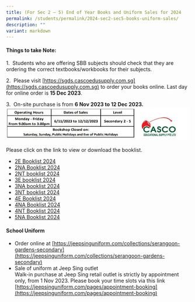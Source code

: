```yaml
---
title: (For Sec 2 – 5) End of Year Books and Uniform Sales for 2024
permalink: /students/permalink/2024-sec2-sec5-books-uniform-sales/
description: ""
variant: markdown
---
```

#### **Things to take Note:**


1.&nbsp; Students who are offering SBB subjects should check that they are ordering the correct textbooks/workbooks for their subjects.

2.&nbsp; Please visit [https://sgds.cascoedusupply.com.sg](https://sgds.cascoedusupply.com.sg) to order your books online. Last day for online order is **15 Dec 2023**.

3.&nbsp; On-site purchase is from **6 Nov 2023 to 12 Dec 2023.**
![](/images/casco2024.jpeg)

Please click on the link to view or download the booklist.

* [2E Booklist 2024](/files/2e%20booklist%202024_updated2.pdf)
* [2NA Booklist 2024](/files/2na%20booklist%202024_updated2.pdf)
* [2NT booklist 2024](/files/2nt%20booklist%202024_updated.pdf)
* [3E booklist 2024](/files/3e%20booklist%202024_updated.pdf)
* [3NA booklist 2024](/files/3na%20booklist%202024_updated.pdf)
* [3NT booklist 2024](/files/3nt%20booklist%202024_updated.pdf)
* [4E Booklist 2024](/files/4e%20booklist%202024_updated2.pdf)
* [4NA Booklist 2024](/files/4na%20booklist%202024_updated2.pdf)
* [4NT Booklist 2024](/files/4nt%20booklist%202024_updated.pdf)
* [5NA Booklist 2024](/files/5na%20booklist%202024_updated.pdf)

#### **School Uniform**

* Order online at [https://jeepsinguniform.com/collections/serangoon-gardens-secondary](https://jeepsinguniform.com/collections/serangoon-gardens-secondary)
* Sale of uniform at Jeep Sing outlet <br>
Walk-in purchase at Jeep Sing retail outlet is strictly by appointment only, from 1 Nov 2023. Please book your time slots via this link [https://jeepsinguniform.com/pages/appointment-booking](https://jeepsinguniform.com/pages/appointment-booking)